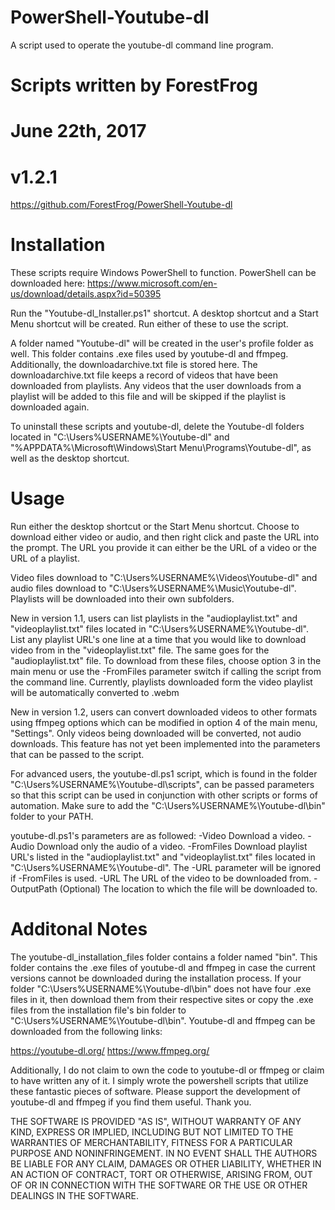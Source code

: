 # PowerShell-Youtube-dl
A script used to operate the youtube-dl command line program.

# Scripts written by ForestFrog
# June 22th, 2017
# v1.2.1
https://github.com/ForestFrog/PowerShell-Youtube-dl


# Installation

These scripts require Windows PowerShell to function. PowerShell can be downloaded
here: https://www.microsoft.com/en-us/download/details.aspx?id=50395

Run the "Youtube-dl_Installer.ps1" shortcut. A desktop shortcut and a Start Menu shortcut will be created. Run either of these to use the script.

A folder named "Youtube-dl" will be created in the user's profile folder as well. This folder contains .exe files used by youtube-dl and ffmpeg. Additionally, the downloadarchive.txt file is stored here. The downloadarchive.txt file keeps a record of videos that have been downloaded from playlists. Any videos that the user downloads from a playlist will be added to this file and will be skipped if the playlist is downloaded again.

To uninstall these scripts and youtube-dl, delete the Youtube-dl folders located in "C:\Users\%USERNAME%\Youtube-dl" and "%APPDATA%\Microsoft\Windows\Start Menu\Programs\Youtube-dl", as well as the desktop shortcut.


# Usage

Run either the desktop shortcut or the Start Menu shortcut. Choose to download either video or audio, and then right click and paste the URL into the prompt. The URL you provide it can either be the URL of a video or the URL of a playlist.

Video files download to "C:\Users\%USERNAME%\Videos\Youtube-dl" and audio files download to "C:\Users\%USERNAME%\Music\Youtube-dl". Playlists will be downloaded into their own subfolders.

New in version 1.1, users can list playlists in the "audioplaylist.txt" and "videoplaylist.txt" files located in "C:\Users\%USERNAME%\Youtube-dl". List any playlist URL's one line at a time that you would like to download video from in the "videoplaylist.txt" file. The same goes for the "audioplaylist.txt" file. To download from these files, choose option 3 in the main menu or use the -FromFiles parameter switch if calling the script from the command line. Currently, playlists downloaded form the video playlist will be automatically converted to .webm

New in version 1.2, users can convert downloaded videos to other formats using  ffmpeg options which can be modified in option 4 of the main menu, "Settings". Only videos being downloaded will be converted, not audio downloads. This feature has not yet been implemented into the parameters that can be passed to the script.

For advanced users, the youtube-dl.ps1 script, which is found in the folder "C:\Users\%USERNAME%\Youtube-dl\scripts", can be passed parameters so that this script can be used in conjunction with other scripts or forms of automation. Make sure to add the "C:\Users\%USERNAME%\Youtube-dl\bin" folder to your PATH.

youtube-dl.ps1's parameters are as followed:
-Video
    Download a video.
-Audio
    Download only the audio of a video.
-FromFiles
    Download playlist URL's listed in the "audioplaylist.txt" and "videoplaylist.txt" files located in "C:\Users\%USERNAME%\Youtube-dl". The -URL parameter will be ignored if -FromFiles is used.
-URL <URL>
    The URL of the video to be downloaded from.
-OutputPath <path>
    (Optional) The location to which the file will be downloaded to.


# Additonal Notes

The youtube-dl_installation_files folder contains a folder named "bin". This folder contains the .exe files of youtube-dl and ffmpeg in case the current versions cannot be downloaded during the installation process. If your folder "C:\Users\%USERNAME%\Youtube-dl\bin\" does not have four .exe files in it, then download them from their respective sites or copy the .exe files from the  installation file's bin folder to "C:\Users\%USERNAME%\Youtube-dl\bin\". Youtube-dl and ffmpeg can be downloaded from the following links:

https://youtube-dl.org/
https://www.ffmpeg.org/


Additionally, I do not claim to own the code to youtube-dl or ffmpeg or claim to have written any of it. I simply wrote the powershell scripts that utilize these fantastic pieces of software. Please support the development of youtube-dl and ffmpeg if you find them useful. Thank you.

THE SOFTWARE IS PROVIDED "AS IS", WITHOUT WARRANTY OF ANY KIND, EXPRESS OR IMPLIED, INCLUDING BUT NOT LIMITED TO THE WARRANTIES OF MERCHANTABILITY, FITNESS FOR A PARTICULAR PURPOSE AND NONINFRINGEMENT. IN NO EVENT SHALL THE AUTHORS BE LIABLE FOR ANY CLAIM, DAMAGES OR OTHER LIABILITY, WHETHER IN AN ACTION OF CONTRACT, TORT OR OTHERWISE, ARISING FROM, OUT OF OR IN CONNECTION WITH THE SOFTWARE OR THE USE OR OTHER DEALINGS IN THE SOFTWARE.
